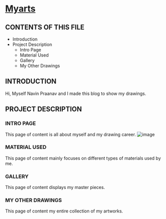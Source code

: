 # [Myarts](https://main--musical-faun-272f6f.netlify.app/)

CONTENTS OF THIS FILE
---------------------

 * Introduction
 * Project Description
   * Intro Page
   * Material Used
   * Gallery
   * My Other Drawings

INTRODUCTION
------------

  Hi, Myself Navin Praanav and I made this blog to show my drawings.

PROJECT DESCRIPTION
------------

### INTRO PAGE
  This page of content is all about myself and my drawing career.
  ![image](https://user-images.githubusercontent.com/91049629/177570238-9d341558-7bd1-40ef-ab5c-f389847cc684.png)

  
### MATERIAL USED
  This page of content mainly focuses on different types of materials used by me.
  
### GALLERY
  This page of content displays my master pieces.
  
### MY OTHER DRAWINGS
  This page of content my entire collection of my artworks.
